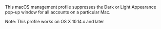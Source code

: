 This macOS management profile suppresses the Dark or Light Appearance pop-up window for all accounts on a particular Mac.

Note: This profile works on OS X 10.14.x and later